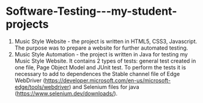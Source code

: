 # Software-Testing---my-student-projects
1. Music Style Website - the project is written in HTML5, CSS3, Javascript. The purpose was to prepare a website for further automated testing.
2. Music Style Automation - the project is written in Java for testing my Music Style Website. It contains 2 types of tests: general test created in one file, Page Object Model and JUnit test.
   To perform the tests it is necessary to add to dependences the Stable channel file of Edge WebDriver  (https://developer.microsoft.com/en-us/microsoft-edge/tools/webdriver) and Selenium files for java 
   (https://www.selenium.dev/downloads/). 
